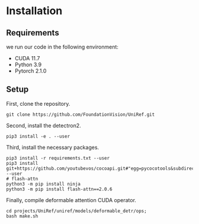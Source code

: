 # Installation 

## Requirements

we run our code in the following environment:

- CUDA 11.7
- Python 3.9
- Pytorch 2.1.0

## Setup

First, clone the repository.

```
git clone https://github.com/FoundationVision/UniRef.git
```

Second, install the detectron2.

```
pip3 install -e . --user
```

Third, install the necessary packages.

```
pip3 install -r requirements.txt --user
pip3 install git+https://github.com/youtubevos/cocoapi.git#"egg=pycocotools&subdirectory=PythonAPI" --user
# flash-attn
python3 -m pip install ninja
python3 -m pip install flash-attn==2.0.6
```

Finally, compile deformable attention CUDA operator.

```
cd projects/UniRef/uniref/models/deformable_detr/ops;
bash make.sh
```



